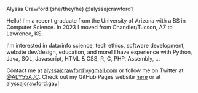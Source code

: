 Alyssa Crawford (she/they/he)
@alyssajcrawford1

Hello!
I'm a recent graduate from the University of Arizona with a BS in Computer Science.
In 2023 I moved from Chandler/Tucson, AZ to Lawrence, KS.

I'm interested in data/info science, tech ethics, software development, website dev/design, education, and more!
I have experience with Python, Java, SQL, Javascript, HTML & CSS, R, C, PHP, Assembly, ...

Contact me at [alyssajcrawford1@gmail.com](mailto:alyssajcrawford1@gmail.com) or follow me on Twitter at [@ALY55AJC](https://twitter.com/ALY55AJC).
Check out my GitHub Pages website [here](/../alyssajcrawford1.github.io) or at [alyssajcrawford.gay](https://alyssajcrawford.gay)!
